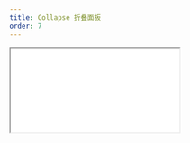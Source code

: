 ```yaml
---
title: Collapse 折叠面板
order: 7
---
```


<Iframe src="//mc.fusion.design/demos/comp_groups/@alifd/next/collapse?theme=@alifd/theme-design-pro" />
